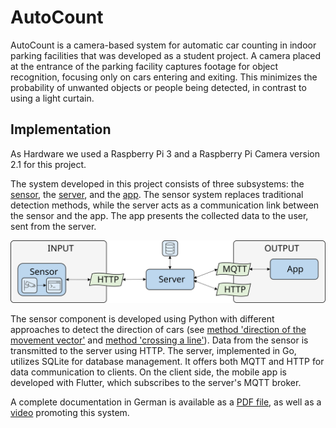 # AutoCount
AutoCount is a camera-based system for automatic car counting in indoor parking facilities that was developed as a student project.
A camera placed at the entrance of the parking facility captures footage for object recognition, focusing only on cars entering and exiting. 
This minimizes the probability of unwanted objects or people being detected, in contrast to using a light curtain.

## Implementation
As Hardware we used a Raspberry Pi 3 and a Raspberry Pi Camera version 2.1 for this project. 

The system developed in this project consists of three subsystems: the [sensor](https://github.com/HannesLueer/AutoCount/tree/main/sensor), the [server](https://github.com/HannesLueer/AutoCount/tree/main/server), and the [app](https://github.com/HannesLueer/AutoCount/tree/main/frontend). 
The sensor system replaces traditional detection methods, while the server acts as a communication link between the sensor and the app. 
The app presents the collected data to the user, sent from the server.

![software architecture](https://raw.githubusercontent.com/HannesLueer/AutoCount/main/documentation/Bilder/Architektur_gesamt_2.svg)

The sensor component is developed using Python with different approaches to detect the direction of cars (see [method 'direction of the movement vector'](https://github.com/HannesLueer/AutoCount/tree/main/sensor/src/car_detection_method_2) and [method 'crossing a line'](https://github.com/HannesLueer/AutoCount/tree/main/sensor/src/car_detection_method_3)). 
Data from the sensor is transmitted to the server using HTTP.
The server, implemented in Go, utilizes SQLite for database management.
It offers both MQTT and HTTP for data communication to clients.
On the client side, the mobile app is developed with Flutter, which subscribes to the server's MQTT broker.

A complete documentation in German is available as a [PDF file](https://github.com/HannesLueer/AutoCount/blob/main/documentation/Arbeit.pdf), as well as a [video](https://github.com/HannesLueer/AutoCount/tree/main/video) promoting this system.
